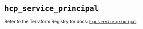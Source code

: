 # `hcp_service_principal`

Refer to the Terraform Registry for docs: [`hcp_service_principal`](https://registry.terraform.io/providers/hashicorp/hcp/0.94.0/docs/resources/service_principal).
